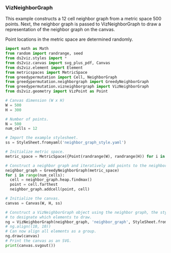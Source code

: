 ### VizNeighborGraph

This example constructs a 12 cell neighbor graph from a metric space 500 points.
Next, the neighbor graph is passed to VizNeighborGraph to draw a representation of the neighbor graph on the canvas.

Point locations in the metric space are determined randomly.

```python {cmd id="setup"}
import math as Math
from random import randrange, seed
from ds2viz.styles import *
from ds2viz.canvas import svg_plus_pdf, Canvas
from ds2viz.element import Element
from metricspaces import MetricSpace
from greedypermutation import Cell, NeighborGraph
from greedypermutation.neighborgraph import GreedyNeighborGraph
from greedypermutation.vizneighborgraph import VizNeighborGraph
from ds2viz.geometry import VizPoint as Point

# Canvas dimension (W x H)
W = 500
H = 300

# Number of points.
N = 500
num_cells = 12

# Import the example stylesheet.
ss = StyleSheet.fromyaml('neighbor_graph_style.yaml')

# Initialize metric space.
metric_space = MetricSpace({Point(randrange(W), randrange(H)) for i in range(N)})

# Construct a neighbor graph and iteratively add points to the neighbor graph.
neighbor_graph = GreedyNeighborGraph(metric_space)
for i in range(num_cells):
  cell = neighbor_graph.heap.findmax()
  point = cell.farthest
  neighbor_graph.addcell(point, cell)

# Initialize the canvas.
canvas = Canvas(W, H, ss)

# Construct a VizNeighborGraph object using the neighbor graph, the stylesheet, and the style on the style sheet
# to designate which elements to draw.
ng = VizNeighborGraph(neighbor_graph, 'neighbor_graph', StyleSheet.fromyaml('neighbor_graph_style.yaml'))
# ng.align((10, 10))
# Can now align all elements as a group.
ng.draw(canvas)
# Print the canvas as an SVG.
print(canvas.svgout())
```